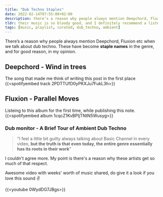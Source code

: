 ```yaml
---
title: "Dub Techno Staples"
date: 2022-02-14T07:55:08+02:00
description: there’s a reason why people always mention Deepchord, Fluxion etc when we talk about dub techno
tldr: their music is so bloody good, and I definitely recommend a listen as you come across their music.
tags: [music, playlist, curated, dub_techno, ambient]
---
```


There’s a reason why people always mention Deepchord, Fluxion etc when we talk about dub techno. These have become **staple names** in the genre, and for good reason, in my opinion.

## Deepchord - Wind in trees
The song that made me think of writing this post in the first place
{{<spotifyembed track 2PDTTUfD0yPKXJu7FukL3h>}}

## Fluxion - Parallel Moves
Listeing to this album for the first time, while publishing this note.
{{<spotifyembed album 1cqcZ1KvBPljTNtN5Wusyg>}} 

### Dub monitor - A Brief Tour of Ambient Dub Techno
> "I feel a little bit guilty always talking about Basic Channel in every video, **but the truth is that even today, the entire genre essentially has its roots in their work**"

I couldn't agree more. My point is there's a reason why these artists get so much of that respect.

Awesome video with weeks' worth of music shared, do give it a look if you love this sound ✌

{{<youtube 0WydDG7JBgs>}}
